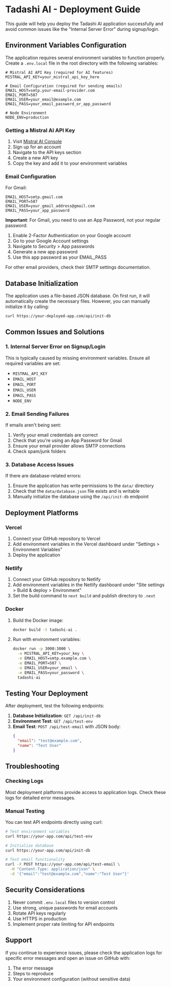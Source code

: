 # Tadashi AI - Deployment Guide

This guide will help you deploy the Tadashi AI application successfully and avoid common issues like the "Internal Server Error" during signup/login.

## Environment Variables Configuration

The application requires several environment variables to function properly. Create a `.env.local` file in the root directory with the following variables:

```env
# Mistral AI API Key (required for AI features)
MISTRAL_API_KEY=your_mistral_api_key_here

# Email Configuration (required for sending emails)
EMAIL_HOST=smtp.your-email-provider.com
EMAIL_PORT=587
EMAIL_USER=your_email@example.com
EMAIL_PASS=your_email_password_or_app_password

# Node Environment
NODE_ENV=production
```

### Getting a Mistral AI API Key

1. Visit [Mistral AI Console](https://console.mistral.ai/)
2. Sign up for an account
3. Navigate to the API keys section
4. Create a new API key
5. Copy the key and add it to your environment variables

### Email Configuration

For Gmail:
```env
EMAIL_HOST=smtp.gmail.com
EMAIL_PORT=587
EMAIL_USER=your_gmail_address@gmail.com
EMAIL_PASS=your_app_password
```

**Important**: For Gmail, you need to use an App Password, not your regular password:
1. Enable 2-Factor Authentication on your Google account
2. Go to your Google Account settings
3. Navigate to Security > App passwords
4. Generate a new app password
5. Use this app password as your EMAIL_PASS

For other email providers, check their SMTP settings documentation.

## Database Initialization

The application uses a file-based JSON database. On first run, it will automatically create the necessary files. However, you can manually initialize it by calling:

```bash
curl https://your-deployed-app.com/api/init-db
```

## Common Issues and Solutions

### 1. Internal Server Error on Signup/Login

This is typically caused by missing environment variables. Ensure all required variables are set:

- `MISTRAL_API_KEY`
- `EMAIL_HOST`
- `EMAIL_PORT`
- `EMAIL_USER`
- `EMAIL_PASS`
- `NODE_ENV`

### 2. Email Sending Failures

If emails aren't being sent:
1. Verify your email credentials are correct
2. Check that you're using an App Password for Gmail
3. Ensure your email provider allows SMTP connections
4. Check spam/junk folders

### 3. Database Access Issues

If there are database-related errors:
1. Ensure the application has write permissions to the `data/` directory
2. Check that the `data/database.json` file exists and is writable
3. Manually initialize the database using the `/api/init-db` endpoint

## Deployment Platforms

### Vercel

1. Connect your GitHub repository to Vercel
2. Add environment variables in the Vercel dashboard under "Settings > Environment Variables"
3. Deploy the application

### Netlify

1. Connect your GitHub repository to Netlify
2. Add environment variables in the Netlify dashboard under "Site settings > Build & deploy > Environment"
3. Set the build command to `next build` and publish directory to `.next`

### Docker

1. Build the Docker image:
   ```bash
   docker build -t tadashi-ai .
   ```

2. Run with environment variables:
   ```bash
   docker run -p 3000:3000 \
     -e MISTRAL_API_KEY=your_key \
     -e EMAIL_HOST=smtp.example.com \
     -e EMAIL_PORT=587 \
     -e EMAIL_USER=your_email \
     -e EMAIL_PASS=your_password \
     tadashi-ai
   ```

## Testing Your Deployment

After deployment, test the following endpoints:

1. **Database Initialization**: `GET /api/init-db`
2. **Environment Test**: `GET /api/test-env`
3. **Email Test**: `POST /api/test-email` with JSON body:
   ```json
   {
     "email": "test@example.com",
     "name": "Test User"
   }
   ```

## Troubleshooting

### Checking Logs

Most deployment platforms provide access to application logs. Check these logs for detailed error messages.

### Manual Testing

You can test API endpoints directly using curl:

```bash
# Test environment variables
curl https://your-app.com/api/test-env

# Initialize database
curl https://your-app.com/api/init-db

# Test email functionality
curl -X POST https://your-app.com/api/test-email \
  -H "Content-Type: application/json" \
  -d '{"email":"test@example.com","name":"Test User"}'
```

## Security Considerations

1. Never commit `.env.local` files to version control
2. Use strong, unique passwords for email accounts
3. Rotate API keys regularly
4. Use HTTPS in production
5. Implement proper rate limiting for API endpoints

## Support

If you continue to experience issues, please check the application logs for specific error messages and open an issue on GitHub with:
1. The error message
2. Steps to reproduce
3. Your environment configuration (without sensitive data)